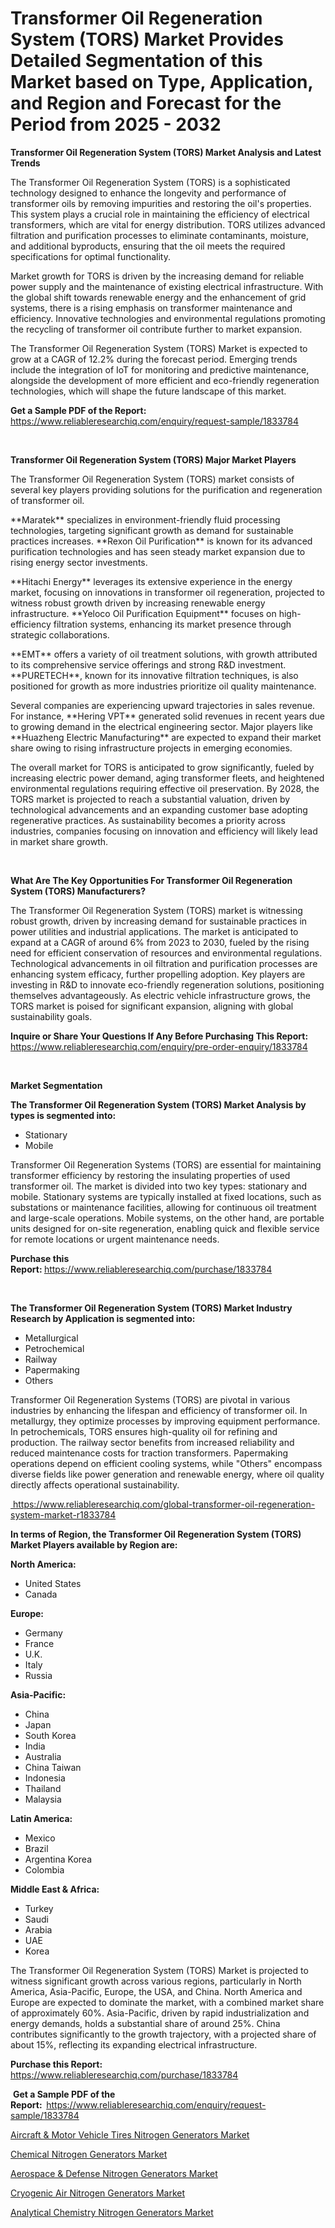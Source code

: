 <p><h1>Transformer Oil Regeneration System (TORS) Market Provides Detailed Segmentation of this Market based on Type, Application, and Region and Forecast for the Period from 2025 - 2032</h1></p><p><strong>Transformer Oil Regeneration System (TORS) Market Analysis and Latest Trends</strong></p>
<p><p>The Transformer Oil Regeneration System (TORS) is a sophisticated technology designed to enhance the longevity and performance of transformer oils by removing impurities and restoring the oil's properties. This system plays a crucial role in maintaining the efficiency of electrical transformers, which are vital for energy distribution. TORS utilizes advanced filtration and purification processes to eliminate contaminants, moisture, and additional byproducts, ensuring that the oil meets the required specifications for optimal functionality.</p><p>Market growth for TORS is driven by the increasing demand for reliable power supply and the maintenance of existing electrical infrastructure. With the global shift towards renewable energy and the enhancement of grid systems, there is a rising emphasis on transformer maintenance and efficiency. Innovative technologies and environmental regulations promoting the recycling of transformer oil contribute further to market expansion. </p><p>The Transformer Oil Regeneration System (TORS) Market is expected to grow at a CAGR of 12.2% during the forecast period. Emerging trends include the integration of IoT for monitoring and predictive maintenance, alongside the development of more efficient and eco-friendly regeneration technologies, which will shape the future landscape of this market.</p></p>
<p><strong>Get a Sample PDF of the Report:&nbsp;</strong> <a href="https://www.reliableresearchiq.com/enquiry/request-sample/1833784?utm_campaign=1129&utm_medium=2&utm_source=Github&utm_content=ia&utm_term=12042025&utm_id=transformer-oil-regeneration-system-tors">https://www.reliableresearchiq.com/enquiry/request-sample/1833784</a></p>
<p>&nbsp;</p>
<p><strong>Transformer Oil Regeneration System (TORS) Major Market Players</strong></p>
<p><p>The Transformer Oil Regeneration System (TORS) market consists of several key players providing solutions for the purification and regeneration of transformer oil. </p><p>**Maratek** specializes in environment-friendly fluid processing technologies, targeting significant growth as demand for sustainable practices increases. **Rexon Oil Purification** is known for its advanced purification technologies and has seen steady market expansion due to rising energy sector investments.</p><p>**Hitachi Energy** leverages its extensive experience in the energy market, focusing on innovations in transformer oil regeneration, projected to witness robust growth driven by increasing renewable energy infrastructure. **Yeloco Oil Purification Equipment** focuses on high-efficiency filtration systems, enhancing its market presence through strategic collaborations.</p><p>**EMT** offers a variety of oil treatment solutions, with growth attributed to its comprehensive service offerings and strong R&D investment. **PURETECH**, known for its innovative filtration techniques, is also positioned for growth as more industries prioritize oil quality maintenance.</p><p>Several companies are experiencing upward trajectories in sales revenue. For instance, **Hering VPT** generated solid revenues in recent years due to growing demand in the electrical engineering sector. Major players like **Huazheng Electric Manufacturing** are expected to expand their market share owing to rising infrastructure projects in emerging economies.</p><p>The overall market for TORS is anticipated to grow significantly, fueled by increasing electric power demand, aging transformer fleets, and heightened environmental regulations requiring effective oil preservation. By 2028, the TORS market is projected to reach a substantial valuation, driven by technological advancements and an expanding customer base adopting regenerative practices. As sustainability becomes a priority across industries, companies focusing on innovation and efficiency will likely lead in market share growth.</p></p>
<p>&nbsp;</p>
<p><strong>What Are The Key Opportunities For Transformer Oil Regeneration System (TORS) Manufacturers?</strong></p>
<p><p>The Transformer Oil Regeneration System (TORS) market is witnessing robust growth, driven by increasing demand for sustainable practices in power utilities and industrial applications. The market is anticipated to expand at a CAGR of around 6% from 2023 to 2030, fueled by the rising need for efficient conservation of resources and environmental regulations. Technological advancements in oil filtration and purification processes are enhancing system efficacy, further propelling adoption. Key players are investing in R&D to innovate eco-friendly regeneration solutions, positioning themselves advantageously. As electric vehicle infrastructure grows, the TORS market is poised for significant expansion, aligning with global sustainability goals.</p></p>
<p><strong>Inquire or Share Your Questions If Any Before Purchasing This Report:</strong> <a href="https://www.reliableresearchiq.com/enquiry/pre-order-enquiry/1833784?utm_campaign=1129&utm_medium=2&utm_source=Github&utm_content=ia&utm_term=12042025&utm_id=transformer-oil-regeneration-system-tors">https://www.reliableresearchiq.com/enquiry/pre-order-enquiry/1833784</a></p>
<p>&nbsp;</p>
<p><strong>Market Segmentation</strong></p>
<p><strong>The Transformer Oil Regeneration System (TORS) Market Analysis by types is segmented into:</strong></p>
<p><ul><li>Stationary</li><li>Mobile</li></ul></p>
<p><p>Transformer Oil Regeneration Systems (TORS) are essential for maintaining transformer efficiency by restoring the insulating properties of used transformer oil. The market is divided into two key types: stationary and mobile. Stationary systems are typically installed at fixed locations, such as substations or maintenance facilities, allowing for continuous oil treatment and large-scale operations. Mobile systems, on the other hand, are portable units designed for on-site regeneration, enabling quick and flexible service for remote locations or urgent maintenance needs.</p></p>
<p><strong>Purchase this Report:&nbsp;</strong><a href="https://www.reliableresearchiq.com/purchase/1833784?utm_campaign=1129&utm_medium=2&utm_source=Github&utm_content=ia&utm_term=12042025&utm_id=transformer-oil-regeneration-system-tors">https://www.reliableresearchiq.com/purchase/1833784</a></p>
<p>&nbsp;</p>
<p><strong>The Transformer Oil Regeneration System (TORS) Market Industry Research by Application is segmented into:</strong></p>
<p><ul><li>Metallurgical</li><li>Petrochemical</li><li>Railway</li><li>Papermaking</li><li>Others</li></ul></p>
<p><p>Transformer Oil Regeneration Systems (TORS) are pivotal in various industries by enhancing the lifespan and efficiency of transformer oil. In metallurgy, they optimize processes by improving equipment performance. In petrochemicals, TORS ensures high-quality oil for refining and production. The railway sector benefits from increased reliability and reduced maintenance costs for traction transformers. Papermaking operations depend on efficient cooling systems, while "Others" encompass diverse fields like power generation and renewable energy, where oil quality directly affects operational sustainability.</p></p>
<p><a href="https://www.reliableresearchiq.com/global-transformer-oil-regeneration-system-market-r1833784?utm_campaign=1129&utm_medium=2&utm_source=Github&utm_content=ia&utm_term=12042025&utm_id=transformer-oil-regeneration-system-tors">&nbsp;https://www.reliableresearchiq.com/global-transformer-oil-regeneration-system-market-r1833784</a></p>
<p><strong>In terms of Region, the Transformer Oil Regeneration System (TORS) Market Players available by Region are:</strong></p>
<p>
    <p> <strong> North America: </strong>
        <ul>
            <li>United States</li>
            <li>Canada</li>
        </ul>
        </p> 
    <p> <strong> Europe: </strong>
        <ul>
            <li>Germany</li>
            <li>France</li>
            <li>U.K.</li>
            <li>Italy</li>
            <li>Russia</li>
        </ul>
        </p> 
    <p> <strong> Asia-Pacific: </strong>
        <ul>
            <li>China</li>
            <li>Japan</li>
            <li>South Korea</li>
            <li>India</li>
            <li>Australia</li>
            <li>China Taiwan</li>
            <li>Indonesia</li>
            <li>Thailand</li>
            <li>Malaysia</li>
        </ul>
        </p> 
    <p> <strong> Latin America: </strong>
        <ul>
            <li>Mexico</li>
            <li>Brazil</li>
            <li>Argentina Korea</li>
            <li>Colombia</li>
        </ul>
        </p> 
    <p> <strong> Middle East & Africa: </strong>
        <ul>
            <li>Turkey</li>
            <li>Saudi</li>
            <li>Arabia</li>
            <li>UAE</li>
            <li>Korea</li>
        </ul>
    </p>
    </p>
<p><p>The Transformer Oil Regeneration System (TORS) Market is projected to witness significant growth across various regions, particularly in North America, Asia-Pacific, Europe, the USA, and China. North America and Europe are expected to dominate the market, with a combined market share of approximately 60%. Asia-Pacific, driven by rapid industrialization and energy demands, holds a substantial share of around 25%. China contributes significantly to the growth trajectory, with a projected share of about 15%, reflecting its expanding electrical infrastructure.</p></p>
<p><strong>Purchase this Report: </strong><a href="https://www.reliableresearchiq.com/purchase/1833784?utm_campaign=1129&utm_medium=2&utm_source=Github&utm_content=ia&utm_term=12042025&utm_id=transformer-oil-regeneration-system-tors">https://www.reliableresearchiq.com/purchase/1833784</a></p>
<p>&nbsp;<strong>Get a Sample PDF of the Report:&nbsp;&nbsp;</strong><a href="https://www.reliableresearchiq.com/enquiry/request-sample/1833784?utm_campaign=1129&utm_medium=2&utm_source=Github&utm_content=ia&utm_term=12042025&utm_id=transformer-oil-regeneration-system-tors">https://www.reliableresearchiq.com/enquiry/request-sample/1833784</a></p>
<p><strong></strong></p>
<p><p><a href="https://github.com/stunzkocotpv/Market-Research-Report-List-1/blob/main/aircraft-motor-vehicle-tires-nitrogen-generators-market.md?utm_campaign=1129&utm_medium=2&utm_source=Github&utm_content=ia&utm_term=12042025&utm_id=transformer-oil-regeneration-system-tors">Aircraft & Motor Vehicle Tires Nitrogen Generators Market</a></p><p><a href="https://github.com/snapetylerho/Market-Research-Report-List-1/blob/main/chemical-nitrogen-generators-market.md?utm_campaign=1129&utm_medium=2&utm_source=Github&utm_content=ia&utm_term=12042025&utm_id=transformer-oil-regeneration-system-tors">Chemical Nitrogen Generators Market</a></p><p><a href="https://github.com/hatlepigna2s/Market-Research-Report-List-1/blob/main/aerospace-defense-nitrogen-generators-market.md?utm_campaign=1129&utm_medium=2&utm_source=Github&utm_content=ia&utm_term=12042025&utm_id=transformer-oil-regeneration-system-tors">Aerospace & Defense Nitrogen Generators Market</a></p><p><a href="https://github.com/sulvantomppa/Market-Research-Report-List-1/blob/main/cryogenic-air-nitrogen-generators-market.md?utm_campaign=1129&utm_medium=2&utm_source=Github&utm_content=ia&utm_term=12042025&utm_id=transformer-oil-regeneration-system-tors">Cryogenic Air Nitrogen Generators Market</a></p><p><a href="https://github.com/iwanesucices/Market-Research-Report-List-1/blob/main/analytical-chemistry-nitrogen-generators-market.md?utm_campaign=1129&utm_medium=2&utm_source=Github&utm_content=ia&utm_term=12042025&utm_id=transformer-oil-regeneration-system-tors">Analytical Chemistry Nitrogen Generators Market</a></p></p>